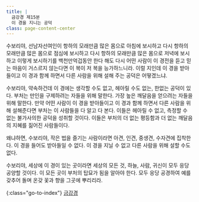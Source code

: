 ```yaml
---
title: |
  금강경 제15분
  이 경을 지니는 공덕
class: page-content-center
---
```


수보리야,
선남자선여인이 항하의 모래만큼 많은 몸으로 아침에 보시하고
다시 항하의 모래만큼 많은 몸으로 점심에 보시하고
다시 항하의 모래만큼 많은 몸으로 저녁에 보시하고
이렇게 보시하기를 백천만억겁동안 한다 해도
다시 어떤 사람이 이 경전을 듣고 믿는 마음이 거스르지 않는다면
이 복이 저 복을 능가하느니라.
이럴 지인데 이 경을 받아들이고 이 경과 함께 하면서
다른 사람을 위해 설해 주는 공덕은 어떻겠느냐.

수보리야,
약속하건데 이 경에는 생각할 수도 없고, 헤아릴 수도 없는, 한없는 공덕이 있다.
부처는 만인을 구제하려는 자들을 위해 말한다.
가장 높은 깨달음을 얻으려는 자들을 위해 말한다.
만약 어떤 사람이 이 경을 받아들이고 이 경과 함께 하면서 다른 사람을 위해 설해준다면 
부처는 이 사람들을 다 알고 다 본다.
이들은 헤아릴 수 없고, 측정할 수 없는 불가사의한 공덕을 성취할 것이다.
이들은 부처의 더 없는 평등함과 더 없는 깨달음의 지혜를 짊어진 사람들이다.

왜냐하면, 수보리야,
작은 법을 즐기는 사람이라면 아견, 인견, 중생견, 수자견에 집착한다.
이 경을 들어도 받아들일 수 없다.
이 경을 지닐 수 없고 다른 사람을 위해 설할 수도 없다.

수보리야,
세상에 이 경이 있는 곳이라면
세상의 모든 것, 하늘, 사람, 귀신이 모두 응당 공양할 것이다.
이 모든 곳이 부처의 탑묘가 됨을 알아야 한다.
모두 응당 공경하여 예를 갖추어 돌며 온갖 꽃과 향을 그곳에 뿌리리라.

{:class="go-to-index"}
[금강경](index)